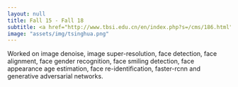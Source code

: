 ```yaml
---
layout: null
title: Fall 15 - Fall 18
subtitle: <a href="http://www.tbsi.edu.cn/en/index.php?s=/cms/186.html"> Tsinghua Qionghai Dai Multimedia Lab </a>
image: "assets/img/tsinghua.png"
---
```

Worked on image denoise, image super-resolution, face detection, face alignment, face gender recognition, face smiling detection, face appearance age estimation, face re-identification, faster-rcnn and generative adversarial networks.
